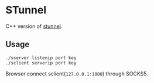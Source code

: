 STunnel
=======

C++ version of [stunnel](https://github.com/airtrack/stunnel).

Usage
-----

	./sserver listenip port key
	./sclient serverip port key

Browser connect sclient(`127.0.0.1:1080`) through SOCKS5.
